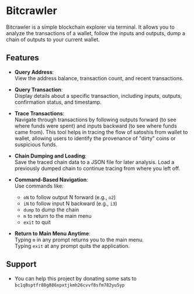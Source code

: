 # Bitcrawler
Bitcrawler is a simple blockchain explorer via terminal. It allows you to analyze the transactions of a wallet, follow the inputs and outputs, dump a chain of outputs to your current wallet.

## Features

- **Query Address**:  
  View the address balance, transaction count, and recent transactions.
  
- **Query Transaction**:  
  Display details about a specific transaction, including inputs, outputs, confirmation status, and timestamp.

- **Trace Transactions**:  
  Navigate through transactions by following outputs forward (to see where funds were spent) and inputs backward (to see where funds came from). This tool helps in tracing the flow of satoshis from wallet to wallet, allowing users to identify the provenance of "dirty" coins or suspicious funds.

- **Chain Dumping and Loading**:  
  Save the traced chain data to a JSON file for later analysis. Load a previously dumped chain to continue tracing from where you left off.
- **Command-Based Navigation**:  
  Use commands like:
  - `oN` to follow output N forward (e.g., `o2`)
  - `iN` to follow input N backward (e.g., `i3`)
  - `dump` to dump the chain
  - `m` to return to the main menu
  - `exit` to quit

- **Return to Main Menu Anytime**:  
  Typing `m` in any prompt returns you to the main menu.  
  Typing `exit` at any prompt quits the application.

## Support

- You can help this project by donating some sats to `bc1q8sptfr88g886xpxtjkmh26cvvf8sfm782yu5yp`
